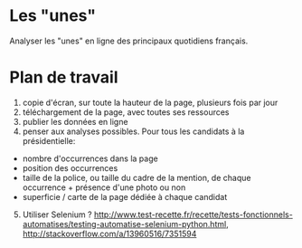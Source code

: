 # Les "unes"

Analyser les "unes" en ligne des principaux quotidiens français.

# Plan de travail

1. copie d'écran, sur toute la hauteur de la page, plusieurs fois par jour
2. téléchargement de la page, avec toutes ses ressources
3. publier les données en ligne
4. penser aux analyses possibles. Pour tous les candidats à la présidentielle:
 - nombre d'occurrences dans la page
 - position des occurrences
 - taille de la police, ou taille du cadre de la mention, de chaque occurrence + présence d'une photo ou non
 - superficie / carte de la page dédiée à chaque candidat
5. Utiliser Selenium ? http://www.test-recette.fr/recette/tests-fonctionnels-automatises/testing-automatise-selenium-python.html, http://stackoverflow.com/a/13960516/7351594
